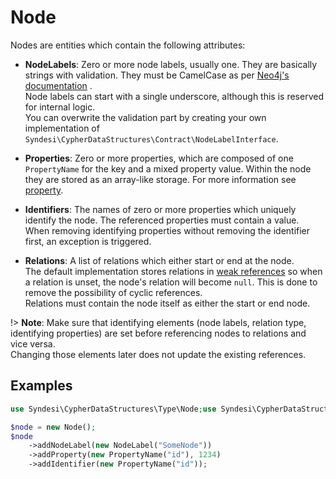 # Node

Nodes are entities which contain the following attributes:

- **NodeLabels**: Zero or more node labels, usually one. They are basically strings with validation. They must be
  CamelCase as per [Neo4j's documentation](https://neo4j.com/docs/cypher-manual/current/syntax/naming/#_recommendations)
  .  
  Node labels can start with a single underscore, although this is reserved for internal logic.  
  You can overwrite the validation part by creating your own implementation of
  `Syndesi\CypherDataStructures\Contract\NodeLabelInterface`.

- **Properties**: Zero or more properties, which are composed of one `PropertyName` for the key and a mixed property value.
  Within the node they are stored as an array-like storage. For more information see [property](property.md).

- **Identifiers**: The names of zero or more properties which uniquely identify the node. The referenced properties must
  contain a value.  
  When removing identifying properties without removing the identifier first, an exception is triggered.

- **Relations**: A list of relations which either start or end at the node.  
  The default implementation stores relations in [weak references](https://www.php.net/manual/en/class.weakreference.php)
  so when a relation is unset, the node's relation will become `null`. This is done to remove the possibility of cyclic
  references.  
  Relations must contain the node itself as either the start or end node.  
  
!> **Note**: Make sure that identifying elements (node labels, relation type, identifying properties) are set before
   referencing nodes to relations and vice versa.  
   Changing those elements later does not update the existing references.

## Examples

```php
use Syndesi\CypherDataStructures\Type\Node;use Syndesi\CypherDataStructures\Type\NodeLabel;use Syndesi\CypherDataStructures\Type\PropertyName;

$node = new Node();
$node
    ->addNodeLabel(new NodeLabel("SomeNode"))
    ->addProperty(new PropertyName("id"), 1234)
    ->addIdentifier(new PropertyName("id"));
```
